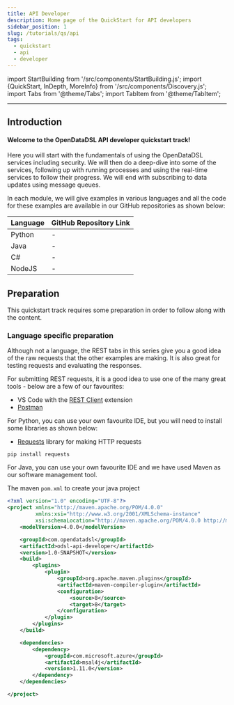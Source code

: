 ```yaml
---
title: API Developer
description: Home page of the QuickStart for API developers
sidebar_position: 1
slug: /tutorials/qs/api
tags:
  - quickstart
  - api
  - developer
---
```

import StartBuilding from '/src/components/StartBuilding.js';
import {QuickStart, InDepth, MoreInfo} from '/src/components/Discovery.js';
import Tabs from '@theme/Tabs';
import TabItem from '@theme/TabItem';

<QuickStart text="This quickstart track will help you learn the OpenDataDSL API's and build your own applications." />

---
## Introduction
#### Welcome to the OpenDataDSL API developer quickstart track!

Here you will start with the fundamentals of using the OpenDataDSL services including security.
We will then do a deep-dive into some of the services, following up with running processes and using the real-time services to follow their progress.
We will end with subscribing to data updates using message queues.

In each module, we will give examples in various languages and all the code for these examples are available in our GitHub repositories as shown below:

|Language|GitHub Repository Link|
|-|-|
|Python|-|
|Java|-|     
|C#|-|
|NodeJS|-|

## Preparation
This quickstart track requires some preparation in order to follow along with the content.

### Language specific preparation
<Tabs groupId="language">
<TabItem value="rest" label="REST" default>

Although not a language, the REST tabs in this series give you a good idea of the raw requests that the other examples are making.
It is also great for testing requests and evaluating the responses.

For submitting REST requests, it is a good idea to use one of the many great tools - below are a few of our favourites:
* VS Code with the [REST Client](https://github.com/Huachao/vscode-restclient) extension
* [Postman](https://www.postman.com/product/what-is-postman/)

</TabItem>
<TabItem value="python" label="Python">

For Python, you can use your own favourite IDE, but you will need to install some libraries as shown below:
* [Requests](https://docs.python-requests.org/en/latest/) library for making HTTP requests
```
pip install requests
```

</TabItem>
<TabItem value="java" label="Java">

For Java, you can use your own favourite IDE and we have used Maven as our software management tool.

The maven `pom.xml` to create your java project

```xml
<?xml version="1.0" encoding="UTF-8"?>
<project xmlns="http://maven.apache.org/POM/4.0.0"
         xmlns:xsi="http://www.w3.org/2001/XMLSchema-instance"
         xsi:schemaLocation="http://maven.apache.org/POM/4.0.0 http://maven.apache.org/xsd/maven-4.0.0.xsd">
    <modelVersion>4.0.0</modelVersion>

    <groupId>com.opendatadsl</groupId>
    <artifactId>odsl-api-developer</artifactId>
    <version>1.0-SNAPSHOT</version>
    <build>
        <plugins>
            <plugin>
                <groupId>org.apache.maven.plugins</groupId>
                <artifactId>maven-compiler-plugin</artifactId>
                <configuration>
                    <source>8</source>
                    <target>8</target>
                </configuration>
            </plugin>
        </plugins>
    </build>

    <dependencies>
        <dependency>
            <groupId>com.microsoft.azure</groupId>
            <artifactId>msal4j</artifactId>
            <version>1.11.0</version>
        </dependency>
    </dependencies>

</project>
```

</TabItem>
</Tabs>
